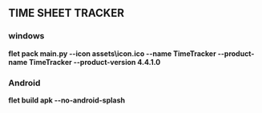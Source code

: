 ## TIME SHEET TRACKER

### windows
**flet pack main.py --icon assets\icon.ico --name TimeTracker --product-name TimeTracker --product-version 4.4.1.0**

### Android

**flet build apk --no-android-splash**
